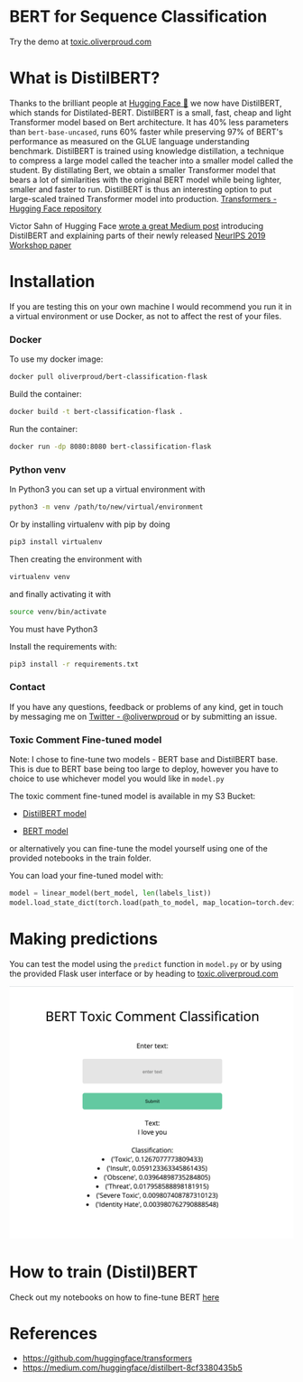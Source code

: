 # BERT for Sequence Classification

Try the demo at [toxic.oliverproud.com](https://toxic.oliverproud.com)

# What is DistilBERT?

Thanks to the brilliant people at [Hugging Face 🤗](https://huggingface.co/) we now have DistilBERT, which stands for Distilated-BERT. DistilBERT is a small, fast, cheap and light Transformer model based on Bert architecture. It has 40% less parameters than `bert-base-uncased`, runs 60% faster while preserving 97% of BERT's performance as measured on the GLUE language understanding benchmark. DistilBERT is trained using knowledge distillation, a technique to compress a large model called the teacher into a smaller model called the student. By distillating Bert, we obtain a smaller Transformer model that bears a lot of similarities with the original BERT model while being lighter, smaller and faster to run. DistilBERT is thus an interesting option to put large-scaled trained Transformer model into production. [Transformers - Hugging Face repository](https://github.com/huggingface/transformers)

Victor Sahn of Hugging Face [wrote a great Medium post](https://medium.com/huggingface/distilbert-8cf3380435b5) introducing DistilBERT and explaining parts of their newly released [NeurIPS 2019 Workshop paper](https://arxiv.org/abs/1910.01108)

# Installation

If you are testing this on your own machine I would recommend you run it in a virtual environment or use Docker, as not to affect the rest of your files. 

### Docker

To use my docker image:

```bash
docker pull oliverproud/bert-classification-flask
```

Build the container: 

```bash
docker build -t bert-classification-flask .
```

Run the container:

```bash
docker run -dp 8080:8080 bert-classification-flask
```

### Python venv

In Python3 you can set up a virtual environment with 

```bash
python3 -m venv /path/to/new/virtual/environment
```

Or by installing virtualenv with pip by doing 
```bash
pip3 install virtualenv
```
Then creating the environment with 
```bash
virtualenv venv
```
and finally activating it with
```bash
source venv/bin/activate
```

You must have Python3

Install the requirements with:
```bash
pip3 install -r requirements.txt
```

### Contact

If you have any questions, feedback or problems of any kind, get in touch by messaging me on [Twitter - @oliverwproud](https://twitter.com/oliverwproud) or by submitting an issue.

### Toxic Comment Fine-tuned model 

Note: I chose to fine-tune two models - BERT base and DistilBERT base. This is due to BERT base being too large to deploy, however you have to choice to use whichever model you would like in `model.py`

The toxic comment fine-tuned model is available in my S3 Bucket: 

- [DistilBERT model](https://toxic-model.s3.eu-west-2.amazonaws.com/distil_toxic_model.pt)

- [BERT model](https://toxic-model.s3.eu-west-2.amazonaws.com/toxic_model.pt)

 or alternatively you can fine-tune the model yourself using one of the provided notebooks in the train folder.

You can load your fine-tuned model with:

```python
model = linear_model(bert_model, len(labels_list))
model.load_state_dict(torch.load(path_to_model, map_location=torch.device('cpu')))
```

# Making predictions

You can test the model using the `predict` function in `model.py` or by using the provided Flask user interface or by heading to [toxic.oliverproud.com](https://toxic.oliverproud.com)

![demo](static/images/demo.png)

# How to train (Distil)BERT

Check out my notebooks on how to fine-tune BERT [here](https://github.com/oliverproud/bert-sequence-classification/tree/master/train_notebooks)

# References 

- <https://github.com/huggingface/transformers>
- <https://medium.com/huggingface/distilbert-8cf3380435b5>
